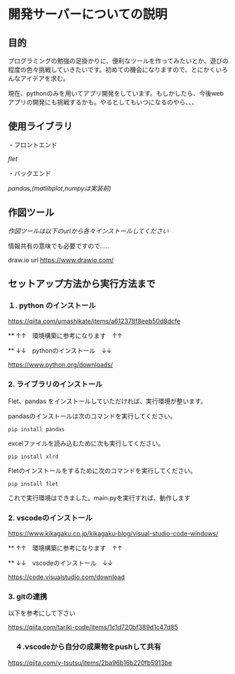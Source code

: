 # 開発サーバーについての説明

## 目的　

プログラミングの勉強の足掛かりに、便利なツールを作ってみたいとか、遊びの程度の色々挑戦していきたいです。初めての機会になりますので、とにかくいろんなアイデアを求む。

現在、pythonのみを用いてアプリ開発をしています。もしかしたら、今後webアプリの開発にも挑戦するかも。やるとしてもいつになるのやら、、、

## 使用ライブラリ

・フロントエンド

_flet_


・バックエンド

_pandas,(matlibplot,numpyは実装前)_


## 作図ツール

_作図ツールは以下のurlから各々インストールしてください_

情報共有の意味でも必要ですので.....

draw.io url https://www.drawio.com/

## セットアップ方法から実行方法まで

### １. python のインストール　

https://qiita.com/umashikate/items/a612378f8eeb50d8dcfe

** ↑↑　環境構築に参考になります　↑↑

** ↓↓　pythonのインストール　↓↓

https://www.python.org/downloads/

### 2. ライブラリのインストール

Flet、pandas をインストールしていただければ、実行環境が整います。

pandasのインストールは次のコマンドを実行してください。

`pip install pandas`

excelファイルを読み込むために次も実行してください。

`pip install xlrd`

Fletのインストールをするために次のコマンドを実行してください。

`pip install flet`

これで実行環境はできました。main.pyを実行すれば、動作します



###  2. vscodeのインストール

https://www.kikagaku.co.jp/kikagaku-blog/visual-studio-code-windows/

** ↑↑　環境構築に参考になります　↑↑

** ↓↓　vscodeのインストール　↓↓

https://code.visualstudio.com/download

###   3. gitの連携

以下を参考にして下さい

https://qiita.com/tariki-code/items/1c1d720bf389d1c47d85

### 　４.vscodeから自分の成果物をpushして共有

https://qiita.com/y-tsutsu/items/2ba96b16b220fb5913be
